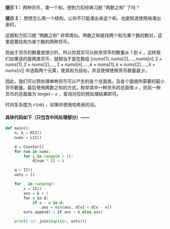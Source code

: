 **提示 1：** 两种货币，凑一个和，想到力扣经典习题 “两数之和” 了吗？

**提示 2：** 想想怎么用一个结构，让你不只能凑出来这个和，也能知道使用啥凑出来的。

这题和力扣习题 “两数之和” 非常类似。两数之和是找两个和为某个数的数对，这里是要找和为某个数的两种货币。

但由于货币的数量是很少的，所以你其实可以枚举货币的数量从 $1$ 到 $k$ ，这样我们如果选的是两类货币，就相当于是在数组 $[nums[1], nums[2],\dots,nums[n],2\times nums[1],2\times nums[2],\dots,2\times nums[n],\dots,k\times nums[1],k\times nums[2],\dots, k\times nums[n]]$ 中选取两个元素，使其和为目标，并且使得使用货币数量最少。

因此，我们可以预处理单种货币可以产生的各个总面值，及各个面值所需要的最小货币数量。最后使用两数之和的方式，枚举其中一种货币的总面值 $x$ ，则另一种货币的总面值为 $target - x$ ，查询对应的预处理结果即可。

时间复杂度为 $\mathcal{O}(nk)$ ，如果你使用哈希表的话。

#### 具体代码如下（只包含中间处理部分）——

```Python []
def main():
    n, k = MII()
    nums = LII()

    d = Counter()
    for num in nums:
        for i in range(k + 1):
            d[num * i] = i

    q = II()
    outs = []

    for _ in range(q):
        x = II()
        ans = k + 1
        for v in d:
            if x - v in d:
                ans = min(ans, d[v] + d[x - v])
        outs.append(-1 if ans > k else ans)

    print('\n'.join(map(str, outs)))
```